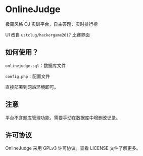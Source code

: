 # OnlineJudge
极简风格 OJ 实训平台，自主答题，实时排行榜

UI 改自 `ustclug/hackergame2017` 比赛界面

## 如何使用？

`onlinejudge.sql`：数据库文件

`config.php`：配置文件

直接部署到网站环境即可。

## 注意

平台不含题库管理功能，需要手动在数据库中增删改记录。

## 许可协议
OnlineJudge 采用 GPLv3 许可协议。查看 LICENSE 文件了解更多。
